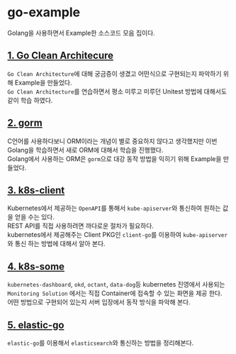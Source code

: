 # go-example
Golang을 사용하면서 Example한 소스코드 모음 집이다.

## <a href="https://github.com/yiaw/go-example/tree/main/go-clean-arc" target="_blank">1. Go Clean Architecure</a>
 `Go Clean Architecture`에 대해 궁금증이 생겼고 어떤식으로 구현되는지 파악하기 위해 Example을 만들었다.<br> 
 `Go Clean Architecture`를 연습하면서 평소 미루고 미루던 Unitest 방법에 대해서도 같이 학습 하였다.<br>

## <a href="https://github.com/yiaw/go-example/tree/main/gorm" target="_blank">2. gorm</a>
 C언어를 사용하다보니 ORM이라는 개념이 별로 중요하지 않다고 생각했지만 이번 Golang을 학습하면서 새로 ORM에 대해서 학습을 진행했다.<br>
 Golang에서 사용하는 ORM은 `gorm`으로 대강 동작 방법을 익히기 위해 Example을 만들었다.

## <a href="https://github.com/yiaw/go-example/tree/main/k8s-client/get-resource" target="_blank">3. k8s-client</a>
 Kubernetes에서 제공하는 `OpenAPI`를 통해서 `kube-apiserver`와 통신하여 원하는 값을 얻을 수는 있다. <br>
 REST API를 직접 사용하려면 까다로운 절차가 필요하다. <br>
 kubernetes에서 제공해주는 Client PKG인 `client-go`를 이용하여 `kube-apiserver`와 통신 하는 방법에 대해서 알아 본다.

## <a href="https://github.com/yiaw/go-example/tree/main/k8s-some" target="_blank">4. k8s-some</a>
 `kubernetes-dashboard`, `okd`, `octant`, `data-dog`등 kubernetes 진영에서 사용되는 `Monitoring Solution` 에서는 직접 Container에 접속할 수 있는 화면을 제공 한다. <br>
 어떤 방법으로 구현되어 있는지 서버 입장에서 동작 방식을 파악해 본다.

## <a href="https://github.com/yiaw/go-example/tree/main/elastic-go" target="_blank">5. elastic-go</a>   
 `elastic-go`를 이용해서 `elasticsearch`와 통신하는 방법을 정리해본다. 
